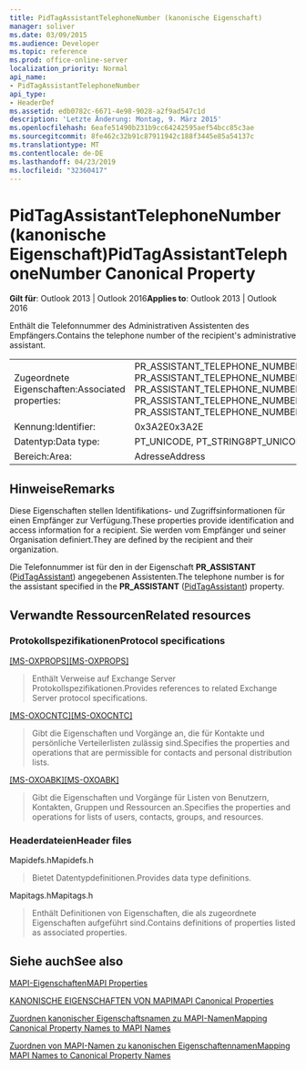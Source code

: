 ```yaml
---
title: PidTagAssistantTelephoneNumber (kanonische Eigenschaft)
manager: soliver
ms.date: 03/09/2015
ms.audience: Developer
ms.topic: reference
ms.prod: office-online-server
localization_priority: Normal
api_name:
- PidTagAssistantTelephoneNumber
api_type:
- HeaderDef
ms.assetid: edb0782c-6671-4e98-9028-a2f9ad547c1d
description: 'Letzte Änderung: Montag, 9. März 2015'
ms.openlocfilehash: 6eafe51490b231b9cc64242595aef54bcc85c3ae
ms.sourcegitcommit: 8fe462c32b91c87911942c188f3445e85a54137c
ms.translationtype: MT
ms.contentlocale: de-DE
ms.lasthandoff: 04/23/2019
ms.locfileid: "32360417"
---
```

# <a name="pidtagassistanttelephonenumber-canonical-property"></a><span data-ttu-id="71fff-103">PidTagAssistantTelephoneNumber (kanonische Eigenschaft)</span><span class="sxs-lookup"><span data-stu-id="71fff-103">PidTagAssistantTelephoneNumber Canonical Property</span></span>

  
  
<span data-ttu-id="71fff-104">**Gilt für**: Outlook 2013 | Outlook 2016</span><span class="sxs-lookup"><span data-stu-id="71fff-104">**Applies to**: Outlook 2013 | Outlook 2016</span></span> 
  
<span data-ttu-id="71fff-105">Enthält die Telefonnummer des Administrativen Assistenten des Empfängers.</span><span class="sxs-lookup"><span data-stu-id="71fff-105">Contains the telephone number of the recipient's administrative assistant.</span></span> 
  
|||
|:-----|:-----|
|<span data-ttu-id="71fff-106">Zugeordnete Eigenschaften:</span><span class="sxs-lookup"><span data-stu-id="71fff-106">Associated properties:</span></span>  <br/> |<span data-ttu-id="71fff-107">PR_ASSISTANT_TELEPHONE_NUMBER, PR_ASSISTANT_TELEPHONE_NUMBER_A, PR_ASSISTANT_TELEPHONE_NUMBER_W</span><span class="sxs-lookup"><span data-stu-id="71fff-107">PR_ASSISTANT_TELEPHONE_NUMBER, PR_ASSISTANT_TELEPHONE_NUMBER_A, PR_ASSISTANT_TELEPHONE_NUMBER_W</span></span>  <br/> |
|<span data-ttu-id="71fff-108">Kennung:</span><span class="sxs-lookup"><span data-stu-id="71fff-108">Identifier:</span></span>  <br/> |<span data-ttu-id="71fff-109">0x3A2E</span><span class="sxs-lookup"><span data-stu-id="71fff-109">0x3A2E</span></span>  <br/> |
|<span data-ttu-id="71fff-110">Datentyp:</span><span class="sxs-lookup"><span data-stu-id="71fff-110">Data type:</span></span>  <br/> |<span data-ttu-id="71fff-111">PT_UNICODE, PT_STRING8</span><span class="sxs-lookup"><span data-stu-id="71fff-111">PT_UNICODE, PT_STRING8</span></span>  <br/> |
|<span data-ttu-id="71fff-112">Bereich:</span><span class="sxs-lookup"><span data-stu-id="71fff-112">Area:</span></span>  <br/> |<span data-ttu-id="71fff-113">Adresse</span><span class="sxs-lookup"><span data-stu-id="71fff-113">Address</span></span>  <br/> |
   
## <a name="remarks"></a><span data-ttu-id="71fff-114">Hinweise</span><span class="sxs-lookup"><span data-stu-id="71fff-114">Remarks</span></span>

<span data-ttu-id="71fff-115">Diese Eigenschaften stellen Identifikations- und Zugriffsinformationen für einen Empfänger zur Verfügung.</span><span class="sxs-lookup"><span data-stu-id="71fff-115">These properties provide identification and access information for a recipient.</span></span> <span data-ttu-id="71fff-116">Sie werden vom Empfänger und seiner Organisation definiert.</span><span class="sxs-lookup"><span data-stu-id="71fff-116">They are defined by the recipient and their organization.</span></span> 
  
<span data-ttu-id="71fff-117">Die Telefonnummer ist für den in der Eigenschaft **PR_ASSISTANT** ([PidTagAssistant](pidtagassistant-canonical-property.md)) angegebenen Assistenten.</span><span class="sxs-lookup"><span data-stu-id="71fff-117">The telephone number is for the assistant specified in the **PR_ASSISTANT** ([PidTagAssistant](pidtagassistant-canonical-property.md)) property.</span></span> 
  
## <a name="related-resources"></a><span data-ttu-id="71fff-118">Verwandte Ressourcen</span><span class="sxs-lookup"><span data-stu-id="71fff-118">Related resources</span></span>

### <a name="protocol-specifications"></a><span data-ttu-id="71fff-119">Protokollspezifikationen</span><span class="sxs-lookup"><span data-stu-id="71fff-119">Protocol specifications</span></span>

<span data-ttu-id="71fff-120">[[MS-OXPROPS]](https://msdn.microsoft.com/library/f6ab1613-aefe-447d-a49c-18217230b148%28Office.15%29.aspx)</span><span class="sxs-lookup"><span data-stu-id="71fff-120">[[MS-OXPROPS]](https://msdn.microsoft.com/library/f6ab1613-aefe-447d-a49c-18217230b148%28Office.15%29.aspx)</span></span>
  
> <span data-ttu-id="71fff-121">Enthält Verweise auf Exchange Server Protokollspezifikationen.</span><span class="sxs-lookup"><span data-stu-id="71fff-121">Provides references to related Exchange Server protocol specifications.</span></span>
    
<span data-ttu-id="71fff-122">[[MS-OXOCNTC]](https://msdn.microsoft.com/library/9b636532-9150-4836-9635-9c9b756c9ccf%28Office.15%29.aspx)</span><span class="sxs-lookup"><span data-stu-id="71fff-122">[[MS-OXOCNTC]](https://msdn.microsoft.com/library/9b636532-9150-4836-9635-9c9b756c9ccf%28Office.15%29.aspx)</span></span>
  
> <span data-ttu-id="71fff-123">Gibt die Eigenschaften und Vorgänge an, die für Kontakte und persönliche Verteilerlisten zulässig sind.</span><span class="sxs-lookup"><span data-stu-id="71fff-123">Specifies the properties and operations that are permissible for contacts and personal distribution lists.</span></span>
    
<span data-ttu-id="71fff-124">[[MS-OXOABK]](https://msdn.microsoft.com/library/f4cf9b4c-9232-4506-9e71-2270de217614%28Office.15%29.aspx)</span><span class="sxs-lookup"><span data-stu-id="71fff-124">[[MS-OXOABK]](https://msdn.microsoft.com/library/f4cf9b4c-9232-4506-9e71-2270de217614%28Office.15%29.aspx)</span></span>
  
> <span data-ttu-id="71fff-125">Gibt die Eigenschaften und Vorgänge für Listen von Benutzern, Kontakten, Gruppen und Ressourcen an.</span><span class="sxs-lookup"><span data-stu-id="71fff-125">Specifies the properties and operations for lists of users, contacts, groups, and resources.</span></span>
    
### <a name="header-files"></a><span data-ttu-id="71fff-126">Headerdateien</span><span class="sxs-lookup"><span data-stu-id="71fff-126">Header files</span></span>

<span data-ttu-id="71fff-127">Mapidefs.h</span><span class="sxs-lookup"><span data-stu-id="71fff-127">Mapidefs.h</span></span>
  
> <span data-ttu-id="71fff-128">Bietet Datentypdefinitionen.</span><span class="sxs-lookup"><span data-stu-id="71fff-128">Provides data type definitions.</span></span>
    
<span data-ttu-id="71fff-129">Mapitags.h</span><span class="sxs-lookup"><span data-stu-id="71fff-129">Mapitags.h</span></span>
  
> <span data-ttu-id="71fff-130">Enthält Definitionen von Eigenschaften, die als zugeordnete Eigenschaften aufgeführt sind.</span><span class="sxs-lookup"><span data-stu-id="71fff-130">Contains definitions of properties listed as associated properties.</span></span>
    
## <a name="see-also"></a><span data-ttu-id="71fff-131">Siehe auch</span><span class="sxs-lookup"><span data-stu-id="71fff-131">See also</span></span>



[<span data-ttu-id="71fff-132">MAPI-Eigenschaften</span><span class="sxs-lookup"><span data-stu-id="71fff-132">MAPI Properties</span></span>](mapi-properties.md)
  
[<span data-ttu-id="71fff-133">KANONISCHE EIGENSCHAFTEN VON MAPI</span><span class="sxs-lookup"><span data-stu-id="71fff-133">MAPI Canonical Properties</span></span>](mapi-canonical-properties.md)
  
[<span data-ttu-id="71fff-134">Zuordnen kanonischer Eigenschaftsnamen zu MAPI-Namen</span><span class="sxs-lookup"><span data-stu-id="71fff-134">Mapping Canonical Property Names to MAPI Names</span></span>](mapping-canonical-property-names-to-mapi-names.md)
  
[<span data-ttu-id="71fff-135">Zuordnen von MAPI-Namen zu kanonischen Eigenschaftennamen</span><span class="sxs-lookup"><span data-stu-id="71fff-135">Mapping MAPI Names to Canonical Property Names</span></span>](mapping-mapi-names-to-canonical-property-names.md)

